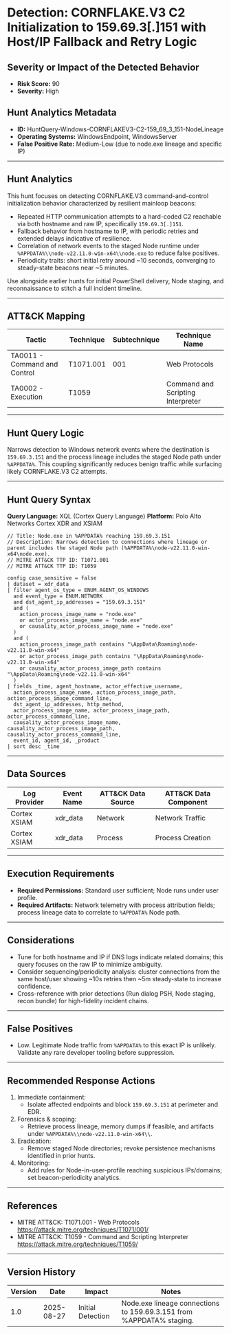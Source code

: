 # Detection: CORNFLAKE.V3 C2 Initialization to 159.69.3[.]151 with Host/IP Fallback and Retry Logic

## Severity or Impact of the Detected Behavior
- **Risk Score:** 90
- **Severity:** High

## Hunt Analytics Metadata
- **ID:** HuntQuery-Windows-CORNFLAKEV3-C2-159_69_3_151-NodeLineage
- **Operating Systems:** WindowsEndpoint, WindowsServer
- **False Positive Rate:** Medium-Low (due to node.exe lineage and specific IP)

---

## Hunt Analytics
This hunt focuses on detecting CORNFLAKE.V3 command-and-control initialization behavior characterized by resilient mainloop beacons:

- Repeated HTTP communication attempts to a hard-coded C2 reachable via both hostname and raw IP, specifically `159.69.3[.]151`.
- Fallback behavior from hostname to IP, with periodic retries and extended delays indicative of resilience.
- Correlation of network events to the staged Node runtime under `%APPDATA%\\node-v22.11.0-win-x64\\node.exe` to reduce false positives.
- Periodicity traits: short initial retry around ~10 seconds, converging to steady-state beacons near ~5 minutes.

Use alongside earlier hunts for initial PowerShell delivery, Node staging, and reconnaissance to stitch a full incident timeline.

---

## ATT&CK Mapping

| Tactic                        | Technique  | Subtechnique | Technique Name                  |
|------------------------------|------------|--------------|---------------------------------|
| TA0011 - Command and Control | T1071.001  | 001          | Web Protocols                   |
| TA0002 - Execution           | T1059      |              | Command and Scripting Interpreter |

---

## Hunt Query Logic
Narrows detection to Windows network events where the destination is `159.69.3.151` and the process lineage includes the staged Node path under `%APPDATA%`. This coupling significantly reduces benign traffic while surfacing likely CORNFLAKE.V3 C2 attempts.

---

## Hunt Query Syntax

**Query Language:** XQL (Cortex Query Language)
**Platform:** Polo Alto Networks Cortex XDR and XSIAM

```xql
// Title: Node.exe in %APPDATA% reaching 159.69.3.151
// Description: Narrows detection to connections where lineage or parent includes the staged Node path (%APPDATA%\node-v22.11.0-win-x64\node.exe).
// MITRE ATT&CK TTP ID: T1071.001
// MITRE ATT&CK TTP ID: T1059

config case_sensitive = false  
| dataset = xdr_data  
| filter agent_os_type = ENUM.AGENT_OS_WINDOWS  
  and event_type = ENUM.NETWORK  
  and dst_agent_ip_addresses = "159.69.3.151"  
  and (  
    action_process_image_name = "node.exe"  
    or actor_process_image_name = "node.exe"  
    or causality_actor_process_image_name = "node.exe"  
  )  
  and (  
    action_process_image_path contains "\AppData\Roaming\node-v22.11.0-win-x64"  
    or actor_process_image_path contains "\AppData\Roaming\node-v22.11.0-win-x64"  
    or causality_actor_process_image_path contains "\AppData\Roaming\node-v22.11.0-win-x64"  
  )  
| fields _time, agent_hostname, actor_effective_username,  
  action_process_image_name, action_process_image_path, action_process_image_command_line,  
  dst_agent_ip_addresses, http_method,  
  actor_process_image_name, actor_process_image_path, actor_process_command_line,  
  causality_actor_process_image_name, causality_actor_process_image_path, causality_actor_process_command_line,  
  event_id, agent_id, _product  
| sort desc _time   
```

---

## Data Sources

| Log Provider | Event Name | ATT&CK Data Source | ATT&CK Data Component |
|--------------|------------|--------------------|-----------------------|
| Cortex XSIAM | xdr_data   | Network            | Network Traffic       |
| Cortex XSIAM | xdr_data   | Process            | Process Creation      |

---

## Execution Requirements
- **Required Permissions:** Standard user sufficient; Node runs under user profile.
- **Required Artifacts:** Network telemetry with process attribution fields; process lineage data to correlate to `%APPDATA%` Node path.

---

## Considerations
- Tune for both hostname and IP if DNS logs indicate related domains; this query focuses on the raw IP to minimize ambiguity.
- Consider sequencing/periodicity analysis: cluster connections from the same host/user showing ~10s retries then ~5m steady-state to increase confidence.
- Cross-reference with prior detections (Run dialog PSH, Node staging, recon bundle) for high-fidelity incident chains.

---

## False Positives
- Low. Legitimate Node traffic from `%APPDATA%` to this exact IP is unlikely. Validate any rare developer tooling before suppression.

---

## Recommended Response Actions
1) Immediate containment:
   - Isolate affected endpoints and block `159.69.3.151` at perimeter and EDR.
2) Forensics & scoping:
   - Retrieve process lineage, memory dumps if feasible, and artifacts under `%APPDATA%\\node-v22.11.0-win-x64\\`.
3) Eradication:
   - Remove staged Node directories; revoke persistence mechanisms identified in prior hunts.
4) Monitoring:
   - Add rules for Node-in-user-profile reaching suspicious IPs/domains; set beacon-periodicity analytics.

---

## References
- MITRE ATT&CK: T1071.001 - Web Protocols https://attack.mitre.org/techniques/T1071/001/
- MITRE ATT&CK: T1059 - Command and Scripting Interpreter https://attack.mitre.org/techniques/T1059/

---

## Version History

| Version | Date       | Impact              | Notes                                                                 |
|---------|------------|---------------------|-----------------------------------------------------------------------|
| 1.0     | 2025-08-27 | Initial Detection   | Node.exe lineage connections to 159.69.3.151 from %APPDATA% staging. |
